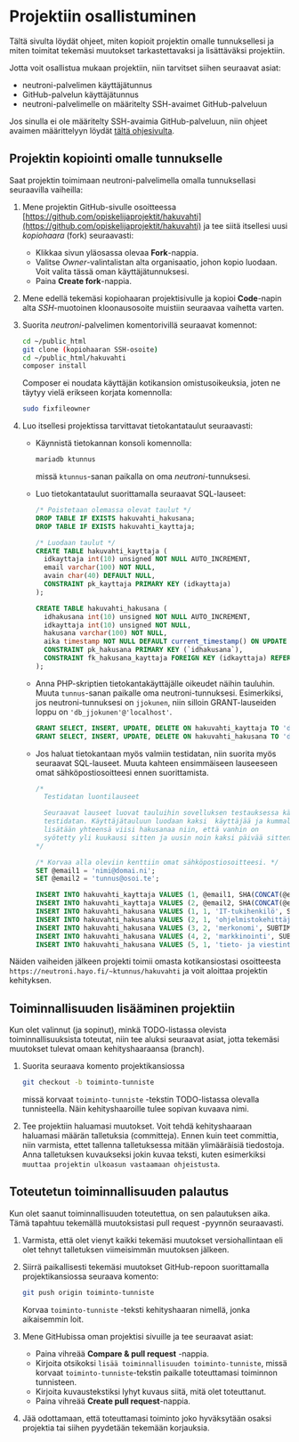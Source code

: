 # Projektiin osallistuminen

Tältä sivulta löydät ohjeet, miten kopioit projektin omalle tunnuksellesi ja miten toimitat tekemäsi muutokset tarkastettavaksi ja lisättäväksi projektiin.

Jotta voit osallistua mukaan projektiin, niin tarvitset siihen seuraavat asiat:
 - neutroni-palvelimen käyttäjätunnus
 - GitHub-palvelun käyttäjätunnus
 - neutroni-palvelimelle on määritelty SSH-avaimet GitHub-palveluun

Jos sinulla ei ole määritelty SSH-avaimia GitHub-palveluun, niin ohjeet avaimen määrittelyyn löydät [tältä ohjesivulta](https://neutroni.hayo.fi/~pta/book/sovelluksen-julkaisu/valmistelut/ssh-avaimet.html).

## Projektin kopiointi omalle tunnukselle

Saat projektin toimimaan neutroni-palvelimella omalla tunnuksellasi seuraavilla vaiheilla:

1. Mene projektin GitHub-sivulle osoitteessa [https://github.com/opiskelijaprojektit/hakuvahti](https://github.com/opiskelijaprojektit/hakuvahti) ja tee siitä itsellesi uusi *kopiohaara* (fork) seuraavasti: 
   - Klikkaa sivun yläosassa olevaa **Fork**-nappia. 
    - Valitse *Owner*-valintalistan alta organisaatio, johon kopio luodaan. Voit valita tässä oman käyttäjätunnuksesi.
    - Paina **Create fork**-nappia.

2. Mene edellä tekemäsi kopiohaaran projektisivulle ja kopioi **Code**-napin alta *SSH*-muotoinen kloonausosoite muistiin seuraavaa vaihetta varten.

3. Suorita *neutroni*-palvelimen komentorivillä seuraavat komennot:
   ```sh
   cd ~/public_html
   git clone (kopiohaaran SSH-osoite)
   cd ~/public_html/hakuvahti
   composer install
   ```

   Composer ei noudata käyttäjän kotikansion omistusoikeuksia, joten ne täytyy vielä erikseen korjata komennolla:
   ```sh
   sudo fixfileowner
   ```

4. Luo itsellesi projektissa tarvittavat tietokantataulut seuraavasti:

   - Käynnistä tietokannan konsoli komennolla:
     ```sh
     mariadb ktunnus
     ```
     missä `ktunnus`-sanan paikalla on oma *neutroni*-tunnuksesi.

   - Luo tietokantataulut suorittamalla seuraavat SQL-lauseet:
     ```sql
     /* Poistetaan olemassa olevat taulut */
     DROP TABLE IF EXISTS hakuvahti_hakusana;
     DROP TABLE IF EXISTS hakuvahti_kayttaja;

     /* Luodaan taulut */
     CREATE TABLE hakuvahti_kayttaja (
       idkayttaja int(10) unsigned NOT NULL AUTO_INCREMENT,
       email varchar(100) NOT NULL,
       avain char(40) DEFAULT NULL,
       CONSTRAINT pk_kayttaja PRIMARY KEY (idkayttaja)
     );

     CREATE TABLE hakuvahti_hakusana (
       idhakusana int(10) unsigned NOT NULL AUTO_INCREMENT,
       idkayttaja int(10) unsigned NOT NULL,
       hakusana varchar(100) NOT NULL,
       aika timestamp NOT NULL DEFAULT current_timestamp() ON UPDATE current_timestamp(),
       CONSTRAINT pk_hakusana PRIMARY KEY (`idhakusana`),
       CONSTRAINT fk_hakusana_kayttaja FOREIGN KEY (idkayttaja) REFERENCES hakuvahti_kayttaja (idkayttaja)
     );
     ```

   - Anna PHP-skriptien tietokantakäyttäjälle oikeudet näihin tauluhin. Muuta  `tunnus`-sanan paikalle oma neutroni-tunnuksesi. Esimerkiksi, jos neutroni-tunnuksesi on `jjokunen`, niin silloin  GRANT-lauseiden loppu on `'db_jjokunen'@'localhost'`. 
     ```sql
     GRANT SELECT, INSERT, UPDATE, DELETE ON hakuvahti_kayttaja TO 'db_tunnus'@'localhost';
     GRANT SELECT, INSERT, UPDATE, DELETE ON hakuvahti_hakusana TO 'db_tunnus'@'localhost';
     ``` 

   - Jos haluat tietokantaan myös valmiin testidatan, niin suorita myös seuraavat SQL-lauseet. Muuta kahteen ensimmäiseen lauseeseen omat sähköpostiosoitteesi ennen suorittamista.
     ```sql
     /* 
       Testidatan luontilauseet 

       Seuraavat lauseet luovat tauluihin sovelluksen testauksessa käytettävän 
       testidatan. Käyttäjätauluun luodaan kaksi  käyttäjää ja kummallekin 
       lisätään yhteensä viisi hakusanaa niin, että vanhin on 
       syötetty yli kuukausi sitten ja uusin noin kaksi päivää sitten. 
     */ 

     /* Korvaa alla oleviin kenttiin omat sähköpostiosoitteesi. */
     SET @email1 = 'nimi@domai.ni';
     SET @email2 = 'tunnus@osoi.te';

     INSERT INTO hakuvahti_kayttaja VALUES (1, @email1, SHA(CONCAT(@email1,UNIX_TIMESTAMP())));
     INSERT INTO hakuvahti_kayttaja VALUES (2, @email2, SHA(CONCAT(@email2,UNIX_TIMESTAMP())));
     INSERT INTO hakuvahti_hakusana VALUES (1, 1, 'IT-tukihenkilö', SUBTIME(NOW(), '35 11:11:11.0'));
     INSERT INTO hakuvahti_hakusana VALUES (2, 1, 'ohjelmistokehittäjä', SUBTIME(NOW(), '25 1:1:1.0'));
     INSERT INTO hakuvahti_hakusana VALUES (3, 2, 'merkonomi', SUBTIME(NOW(), '18 18:18:18.0'));
     INSERT INTO hakuvahti_hakusana VALUES (4, 2, 'markkinointi', SUBTIME(NOW(), '9 9:9:9.0'));
     INSERT INTO hakuvahti_hakusana VALUES (5, 1, 'tieto- ja viestintä', SUBTIME(NOW(), '2 2:2:2.0'));
     ```

Näiden vaiheiden jälkeen projekti toimii omasta kotikansiostasi osoitteesta `https://neutroni.hayo.fi/~ktunnus/hakuvahti` ja voit aloittaa projektin kehityksen.

## Toiminnallisuuden lisääminen projektiin

Kun olet valinnut (ja sopinut), minkä TODO-listassa olevista toiminnallisuuksista toteutat, niin tee aluksi seuraavat asiat, jotta tekemäsi muutokset tulevat omaan kehityshaaraansa (branch).

1. Suorita seuraava komento projektikansiossa

   ```sh
   git checkout -b toiminto-tunniste
   ```
   missä korvaat `toiminto-tunniste` -tekstin TODO-listassa olevalla tunnisteella. Näin kehityshaaroille tulee sopivan kuvaava nimi.

2. Tee projektiin haluamasi muutokset. Voit tehdä kehityshaaraan haluamasi määrän talletuksia (committeja). Ennen kuin teet committia, niin varmista, ettet tallenna talletuksessa mitään ylimääräisiä tiedostoja. Anna talletuksen kuvaukseksi jokin kuvaa teksti, kuten esimerkiksi `muuttaa projektin ulkoasun vastaamaan ohjeistusta`.

## Toteutetun toiminnallisuuden palautus

Kun olet saanut toiminnallisuuden toteutettua, on sen palautuksen aika. Tämä tapahtuu tekemällä muutoksistasi pull request -pyynnön seuraavasti.

1. Varmista, että olet vienyt kaikki tekemäsi muutokset versiohallintaan eli olet tehnyt talletuksen viimeisimmän muutoksen jälkeen.

2. Siirrä paikallisesti tekemäsi muutokset GitHub-repoon suorittamalla projektikansiossa seuraava komento:
   
   ```sh
   git push origin toiminto-tunniste
   ```

   Korvaa `toiminto-tunniste` -teksti kehityshaaran nimellä, jonka aikaisemmin loit. 

3. Mene GitHubissa oman projektisi sivuille ja tee seuraavat asiat:
    - Paina vihreää **Compare & pull request** -nappia.
    - Kirjoita otsikoksi `lisää toiminnallisuuden toiminto-tunniste`, missä korvaat `toiminto-tunniste`-tekstin paikalle toteuttamasi toiminnon tunnisteen.
    - Kirjoita kuvaustekstiksi lyhyt kuvaus siitä, mitä olet toteuttanut.
    - Paina vihreää **Create pull request**-nappia.

4. Jää odottamaan, että toteuttamasi toiminto joko hyväksytään osaksi projektia tai siihen pyydetään tekemään korjauksia.
